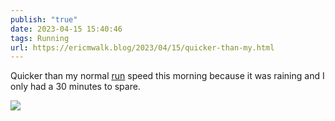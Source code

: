 ```yaml
---
publish: "true"
date: 2023-04-15 15:40:46
tags: Running
url: https://ericmwalk.blog/2023/04/15/quicker-than-my.html
---
```


Quicker than my normal [run](http://www.strava.com/activities/8894530597) speed this morning because it was raining and I only had a 30 minutes to spare.

![](https://ericmwalk.blog/uploads/2023/0694faa8bf.jpg)